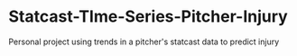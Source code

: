 # Statcast-TIme-Series-Pitcher-Injury
Personal project using trends in a pitcher's statcast data to predict injury
